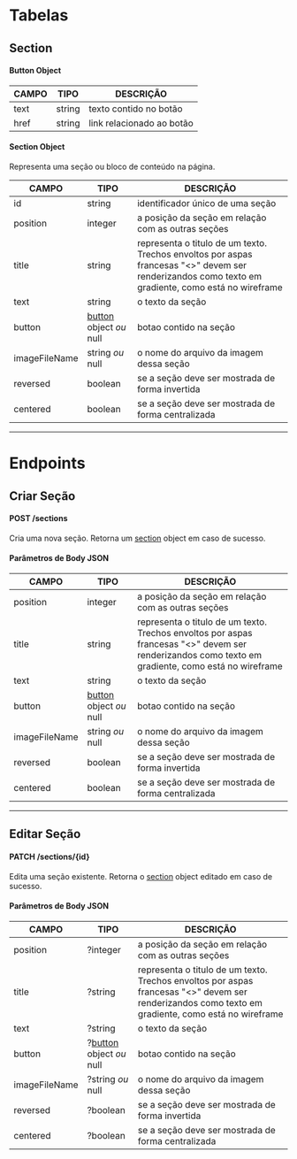 # Tabelas

## Section

#### Button Object

| **CAMPO** | **TIPO** | **DESCRIÇÃO**             |
|-----------|----------|---------------------------|
| text      | string   | texto contido no botão    |
| href      | string   | link relacionado ao botão |

#### Section Object

Representa uma seção ou bloco de conteúdo na página.

| **CAMPO**     | **TIPO**                                  | **DESCRIÇÃO**                                                                                                                                      |
|---------------|-------------------------------------------|----------------------------------------------------------------------------------------------------------------------------------------------------|
| id            | string                                    | identificador único de uma seção                                                                                                                   |
| position      | integer                                   | a posição da seção em relação com as outras seções                                                                                                 |
| title         | string                                    | representa o titulo de um texto. Trechos envoltos por aspas francesas "<>" devem ser renderizandos como texto em gradiente, como está no wireframe |
| text          | string                                    | o texto da seção                                                                                                                                   |
| button        | [button](#button-object) object *ou* null | botao contido na seção                                                                                                                             |
| imageFileName | string *ou* null                          | o nome do arquivo da imagem dessa seção                                                                                                            |
| reversed      | boolean                                   | se a seção deve ser mostrada de forma invertida                                                                                                    |
| centered      | boolean                                   | se a seção deve ser mostrada de forma centralizada                                                                                                 |

---

# Endpoints

## Criar Seção
#### POST /sections

Cria uma nova seção. Retorna um [section](#section-object) object em caso de sucesso.

#### Parâmetros de Body JSON

| **CAMPO**     | **TIPO**                                  | **DESCRIÇÃO**                                                                                                                                      |
|---------------|-------------------------------------------|----------------------------------------------------------------------------------------------------------------------------------------------------|
| position      | integer                                   | a posição da seção em relação com as outras seções                                                                                                 |
| title         | string                                    | representa o titulo de um texto. Trechos envoltos por aspas francesas "<>" devem ser renderizandos como texto em gradiente, como está no wireframe |
| text          | string                                    | o texto da seção                                                                                                                                   |
| button        | [button](#button-object) object *ou* null | botao contido na seção                                                                                                                             |
| imageFileName | string *ou* null                          | o nome do arquivo da imagem dessa seção                                                                                                            |
| reversed      | boolean                                   | se a seção deve ser mostrada de forma invertida                                                                                                    |
| centered      | boolean                                   | se a seção deve ser mostrada de forma centralizada                                                                                                 |

---

## Editar Seção
#### PATCH /sections/{id}

Edita uma seção existente. Retorna o [section](#section-object) object editado em caso de sucesso.

#### Parâmetros de Body JSON

| **CAMPO**     | **TIPO**                                   | **DESCRIÇÃO**                                                                                                                                      |
|---------------|--------------------------------------------|----------------------------------------------------------------------------------------------------------------------------------------------------|
| position      | ?integer                                   | a posição da seção em relação com as outras seções                                                                                                 |
| title         | ?string                                    | representa o titulo de um texto. Trechos envoltos por aspas francesas "<>" devem ser renderizandos como texto em gradiente, como está no wireframe |
| text          | ?string                                    | o texto da seção                                                                                                                                   |
| button        | ?[button](#button-object) object *ou* null | botao contido na seção                                                                                                                             |
| imageFileName | ?string *ou* null                          | o nome do arquivo da imagem dessa seção                                                                                                            |
| reversed      | ?boolean                                   | se a seção deve ser mostrada de forma invertida                                                                                                    |
| centered      | ?boolean                                   | se a seção deve ser mostrada de forma centralizada                                                                                                 |

